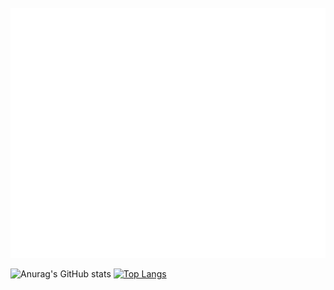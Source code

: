 <div align="center">
	<br>
	<a href="https://raw.githubusercontent.com/TreBomb/trestin-ishak/main/readme.md">
	<a href="https://github.com/TreBomb/trestin-ishak/main/title.svg">
		<img src="title.svg" width="800" height="400" alt="I made this!">
	</a>
	<br>
</div>
	
![Anurag's GitHub stats](https://github-readme-stats.vercel.app/api?username=TreBomb&count_private=true)
[![Top Langs](https://github-readme-stats.vercel.app/api/top-langs/?username=TreBomb)](https://github.com/TreBomb/github-readme-stats)
